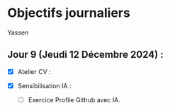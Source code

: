 # Objectifs journaliers

Yassen

## Jour 9 (Jeudi 12 Décembre 2024) :

- [x] Atelier CV :

- [x] Sensibilisation IA :
  - [ ] Exercice Profile Github avec IA.
